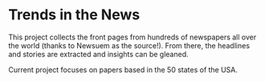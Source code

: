 # Trends in the News

This project collects the front pages from hundreds of newspapers all over the world (thanks to Newsuem as the source!). From there, the headlines and stories are extracted and insights can be gleaned.

Current project focuses on papers based in the 50 states of the USA.
